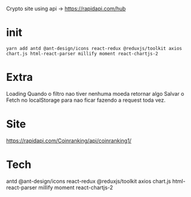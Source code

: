 Crypto site using api -> https://rapidapi.com/hub

# init

`yarn add antd @ant-design/icons react-redux @reduxjs/toolkit axios chart.js html-react-parser millify moment react-chartjs-2`

# Extra

Loading
Quando o filtro nao tiver nenhuma moeda retornar algo
Salvar o Fetch no localStorage para nao ficar fazendo a request toda vez.

# Site

https://rapidapi.com/Coinranking/api/coinranking1/

# Tech

antd
@ant-design/icons
react-redux
@reduxjs/toolkit
axios
chart.js
html-react-parser
millify
moment
react-chartjs-2
